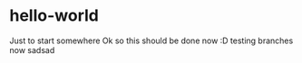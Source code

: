 # hello-world
Just to start somewhere
Ok so this should be done now :D 
testing branches now
sadsad
